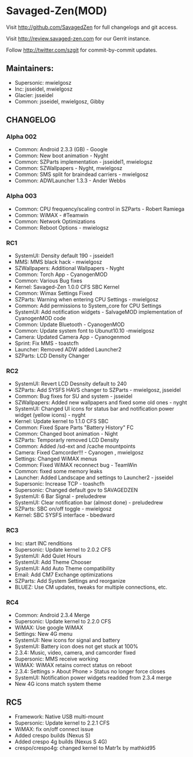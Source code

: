 Savaged-Zen(MOD)
===============

Visit http://github.com/SavagedZen for full changelogs and git access.

Visit http://review.savaged-zen.com for our Gerrit instance.

Follow http://twitter.com/szgit for commit-by-commit updates.

Maintainers:
------------
* Supersonic: mwielgosz
* Inc: jsseidel, mwielgosz
* Glacier: jsseidel
* Common: jsseidel, mwielgosz, Gibby

CHANGELOG
---------
### Alpha 002
* Common: Android 2.3.3 (GB) - Google
* Common: New boot animation - Nyght
* Common: SZParts implementation - jsseidel1, mwielogsz
* Common: SZWallpapers - Nyght, mwielgosz
* Common: SMS split for braindead carriers - mwielgosz
* Common: ADWLauncher 1.3.3 - Ander Webbs

### Alpha 003
* Common: CPU frequency/scaling control in SZParts - Robert Ramiega
* Common: WiMAX - #Teamwin
* Common: Network Optimizations
* Common: Reboot Options - mwielogsz

### RC1
* SystemUI: Density default 190 - jsseidel1
* MMS: MMS black hack - mwielgosz
* SZWallpapers: Additional Wallpapers - Nyght
* Common: Torch App - CyanogenMOD
* Common: Various Bug fixes
* Kernel: Savaged-Zen 1.0.0 CFS SBC Kernel
* Common: Wimax Settings Fixed
* SZParts: Warning when entering CPU Settings - mwielgosz
* Common: Add permissions to System_core for CPU Settings
* SystemUI: Add notification widgets - SalvageMOD implementation of CyanogenMOD code
* Common: Update Bluetooth - CyanogenMOD
* Common: Update system font to Ubunut10.10 -mwielgosz
* Camera: Updated Camera App - Cyanogenmod
* Sprint: Fix MMS - toastcfh
* Launcher: Removed ADW added Launcher2
* SZParts: LCD Density Changer

### RC2
* SystemUI: Revert LCD Desnsity default to 240
* SZParts: Add SYSFS HAVS changer to SZParts - mwielgosz, jsseidel
* Common: Bug fixes for SU and system - jsseidel
* SZWallpapers: Added new wallpapers and fixed some old ones - nyght
* SystemUI: Changed UI icons for status bar and notification power widget (yellow icons) - nyght
* Kernel: Update kernel to 1.1.0 CFS SBC
* Common: Fixed Spare Parts "Battery History" FC
* Common: Changed boot animation - Night
* SZParts: Temporarly removed LCD Density
* Common: Added /sd-ext and /cache mountpoints
* Camera: Fixed Camcorder!!! - Cyanogen , mwielgosz
* Settings: Changed WiMAX menus
* Common: Fixed WiMAX reconnect bug - TeamWin
* Common: fixed some memory leaks
* Launcher: Added Landscape and settings to Launcher2 - jsseidel
* Supersonic: Increase TCP - toashcfh
* Supersonic: Changed default gov to SAVAGEDZEN
* SystemUI: 6 Bar Signal - preludedrew
* SystemUI: Clear notification bar (almost done) - preludedrew
* SZParts: SBC on/off toggle - mwielgosz
* Kernel: SBC SYSFS interface - bbedward

### RC3
* Inc: start INC renditions
* Supersonic: Update kernel to 2.0.2 CFS
* SystemUI: Add Quiet Hours
* SystemUI: Add Theme Chooser
* SystemUI: Add Auto Theme compatibility
* Email: Add CM7 Exchange optimizations
* SZParts: Add System Settings and reorganize
* BLUEZ: Use CM updates, tweaks for multiple connections, etc.

### RC4
* Common: Android 2.3.4 Merge
* Supersonic: Update kernel to 2.2.0 CFS
* WiMAX: Use google WiMAX
* Settings: New 4G menu
* SystemUI: New icons for signal and battery
* SystemUI: Battery icon does not get stuck at 100%
* 2.3.4: Music, video, camera, and camcorder fixed
* Supersonic: MMS receive working
* WiMAX: WiMAX retains correct status on reboot
* 2.3.4: Settings > About Phone > Status no longer force closes
* SystemUI: Notification power widgets readded from 2.3.4 merge
* New 4G icons match system theme

## RC5
* Framework: Native USB multi-mount
* Supersonic: Update kernel to 2.2.1 CFS
* WiMAX: fix on/off connect issue
* Added crespo builds (Nexus S)
* Added crespo 4g builds (Nexus S 4G)
* crespo/crespo4g: changed kernel to Matr1x by mathkid95

